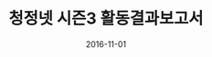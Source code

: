 ---
layout: post
title:  "청정넷 시즌3 활동결과보고서"
date:   2016-11-01
categories: z_unused
sub-cat: commissioned work
bg-color-1:	01826b
bg-color-2: eee
img:
    - /img/CCN/01.jpg
    - /img/CCN/02.jpg
    - /img/CCN/04.jpg
collab: 
    - "client.서울청년정책네트워크"
txt:
---